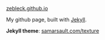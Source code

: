 [zebleck.github.io](https://zebleck.github.io)

My github page, built with [Jekyll](https://jekyllrb.com/).

**Jekyll theme**: [samarsault.com/texture](https://github.com/pages-themes/minimal)

